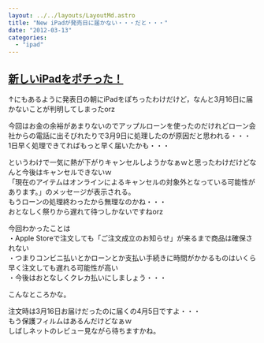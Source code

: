 ```yaml
---
layout: ../../layouts/LayoutMd.astro
title: "New iPadが発売日に届かない・・・だと・・・"
date: "2012-03-13"
categories: 
  - "ipad"
---
```


## [新しいiPadをポチった！](//mizuka123.net/2012/03/08/post522/ "Permalink to 新しいiPadをポチった！")

↑にもあるように発表日の朝にiPadをぽちったわけだけど，なんと3月16日に届かないことが判明してしまったorz

今回はお金の余裕があまりないのでアップルローンを使ったのだけれどローン会社からの電話に出そびれたりで3月9日に処理したのが原因だと思われる・・・  
1日早く処理できてればもっと早く届いたかも・・・

というわけで一気に熱が下がりキャンセルしようかなぁｗと思ったわけだけどなんと今後はキャンセルできないｗ  
「現在のアイテムはオンラインによるキャンセルの対象外となっている可能性があります。」のメッセージが表示される。  
もうローンの処理終わったから無理なのかね・・・  
おとなしく祭りから遅れて待つしかないですねorz

今回わかったことは  
・Apple Storeで注文しても「ご注文成立のお知らせ」が来るまで商品は確保されない  
・つまりコンビニ払いとかローンとか支払い手続きに時間がかかるものはいくら早く注文しても遅れる可能性が高い  
・今後はおとなしくクレカ払いにしましょう・・・

こんなところかな。

注文時は3月16日お届けだったのに届くの4月5日ですよ・・・  
もう保護フィルムはあるんだけどなぁｗ  
しばしネットのレビュー見ながら待ちますかね。
